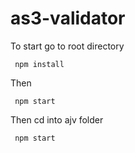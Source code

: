 # as3-validator

To start go to root directory 
```
 npm install
```
Then
```
 npm start
```
Then cd into ajv folder 
```
 npm start
```